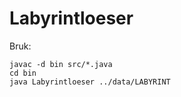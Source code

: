 # Labyrintloeser

Bruk:

```
javac -d bin src/*.java
cd bin
java Labyrintloeser ../data/LABYRINT
```
